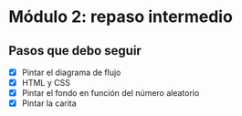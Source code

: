 # Módulo 2: repaso intermedio

## Pasos que debo seguir

- [x] Pintar el diagrama de flujo
- [x] HTML y CSS
- [x] Pintar el fondo en función del número aleatorio
- [x] Pintar la carita
